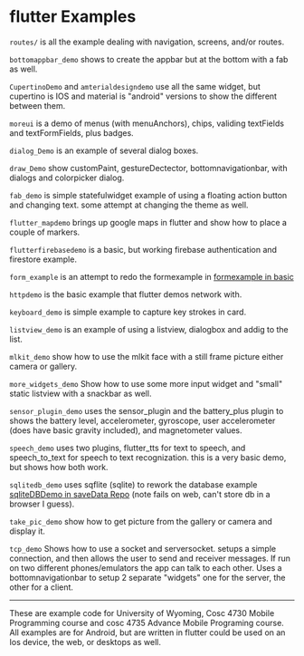 flutter Examples
===========
`routes/` is all the example dealing with navigation, screens, and/or routes.

`bottomappbar_demo` shows to create the appbar but at the bottom with a fab as well.

`CupertinoDemo` and `amterialdesigndemo` use all the same widget, but cupertino is IOS and material is "android" versions to show the different between them.

`moreui` is a demo of menus (with menuAnchors), chips, validing textFields and textFormFields, plus badges.

`dialog_Demo` is an example of several dialog boxes.

`draw_Demo` show customPaint, gestureDectector, bottomnavigationbar, with dialogs and colorpicker dialog.

`fab_demo` is simple statefulwidget example of using a floating action button and changing text.  some attempt at changing the theme as well.

`flutter_mapdemo` brings up google maps in flutter and show how to place a couple of markers.

`flutterfirebasedemo` is a basic, but working firebase authentication and firestore example.

`form_example` is an attempt to redo the formexample in [formexample in basic](https://github.com/JimSeker/ui/tree/master/Basic)

`httpdemo` is the basic example that flutter demos network with. 

`keyboard_demo` is simple example to capture key strokes in card.

`listview_demo` is an example of using a listview, dialogbox and addig to the list.

`mlkit_demo` show how to use the mlkit face with a still frame picture either camera or gallery. 

`more_widgets_demo` Show how to use some more input widget and "small" static listview with a snackbar as well.

`sensor_plugin_demo` uses the sensor_plugin and the battery_plus plugin to shows the battery level, accelerometer, gyroscope, user accelerometer (does have basic gravity included), and magnetometer values. 

`speech_demo` uses two plugins, flutter_tts for text to speech, and speech_to_text for speech to text recognization.   this is a very basic demo, but shows how both work.

`sqlitedb_demo` uses sqflite (sqlite) to rework the database example [sqliteDBDemo in saveData Repo](https://github.com/JimSeker/saveData)  (note fails on web, can't store db in a browser I guess).

`take_pic_demo` show how to get picture from the gallery or camera and display it. 

`tcp_demo` Shows how to use a socket and serversocket.  setups a simple connection, and then allows the user to send and receiver messages.  If run on two different phones/emulators the app can talk to each other.  Uses a bottomnavigationbar to setup 2 separate "widgets" one for the server, the other for a client.

---

These are example code for University of Wyoming, Cosc 4730 Mobile Programming course and cosc 4735 Advance Mobile Programing course. 
All examples are for Android, but are written in flutter could be used on an Ios device, the web, or desktops as well.
